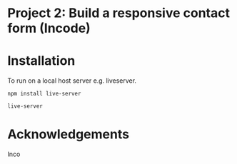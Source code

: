 # Project 2: Build a responsive contact form (Incode)


# Installation
To run on a local host server e.g. liveserver.
```
npm install live-server
```

```
live-server
```

# Acknowledgements
Inco